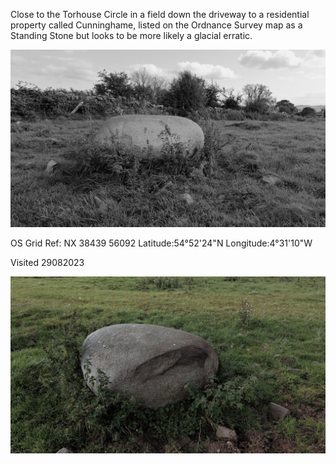 Close to the Torhouse Circle in a field down the driveway to a residential property called Cunninghame, listed on the Ordnance Survey map as a Standing Stone but looks to be more likely a glacial erratic. 

![lento_orl_mono_crisp_asus_ai2302_1693323034](images/lento_orl_mono_crisp_asus_ai2302_1693323034.jpg)

OS Grid Ref: NX 38439 56092
Latitude:54°52'24"N
Longitude:4°31'10"W

Visited 29082023

![lento_orl_colour_standard_asus_ai2302_1693323009](images/lento_orl_colour_standard_asus_ai2302_1693323009.jpg)